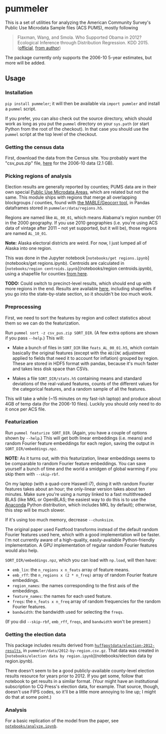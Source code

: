 # pummeler

This is a set of utilities for analyzing the American Community Survey's Public Use Microdata Sample files (ACS PUMS), mostly following

> Flaxman, Wang, and Smola. Who Supported Obama in 2012? Ecological Inference through Distribution Regression. KDD 2015.
> ([official](http://dx.doi.org/10.1145/2783258.2783300), [from author](http://sethrf.com/files/ecological.pdf))

The package currently only supports the 2006-10 5-year estimates, but more will be added.


## Usage

### Installation

`pip install pummeler`; it will then be available via `import pummler` and install a `pummel` script.

If you prefer, you can also check out the source directory, which should work as long as you put the `pummel` directory on your `sys.path` (or start Python from the root of the checkout). In that case you should use the `pummel` script at the top level of the checkout.


### Getting the census data

First, download the data from the Census site. You probably want the "csv_pus.zip" file, [here](http://www2.census.gov/programs-surveys/acs/data/pums/2010/5-Year/csv_pus.zip) for the 2006-10 data (2.1 GB).


### Picking regions of analysis

Election results are generally reported by counties; PUMS data are in their own special [Public Use Microdata Areas](https://www.census.gov/geo/reference/puma.html), which are related but not the same. This module ships with regions that merge all overlapping blockgroups / counties, found with [the MABLE/Geocorr tool](http://mcdc2.missouri.edu/websas/geocorr12.html), in Pandas dataframes stored in `pummeler/data/regions.h5`.

Regions are named like `AL_00_01`, which means Alabama's region number 01 in the 2000 geography. If you use 2010 geographies (i.e. you're using ACS data of vintage after 2011 – not yet supported, but it will be), those regions are named `AL_10_01`.

**Note:** Alaska electoral districts are weird. For now, I just lumped all of Alaska into one region.

This was done in the Jupyter notebook [`notebooks/get regions.ipynb`](notebooks/get regions.ipynb). Centroids are calculated in [`notebooks/region centroids.ipynb`](notebooks/region centroids.ipynb), using a shapefile for counties [from here](https://geonet.esri.com/thread/24614).

**TODO:** Could switch to precinct-level results, which should end up with more regions in the end. Results are available [here](http://projects.iq.harvard.edu/eda/data), including shapefiles if you go into the state-by-state section, so it shouldn't be *too* much work.


### Preprocessing

First, we need to sort the features by region and collect statistics about them so we can do the featurization.

Run `pummel sort -z csv_pus.zip SORT_DIR`. (A few extra options are shown if you pass `--help`.) This will:

- Make a bunch of files in `SORT_DIR` like `feats_AL_00_01.h5`, which contain basically the original features (except with the `ADJINC` adjustment applied to fields that need it to account for inflation) grouped by region. These are stored in HDF5 format with pandas, because it's much faster and takes less disk space than CSVs.

- Makes a file `SORT_DIR/stats.h5` containing means and standard deviations of the real-valued features, counts of the different values for the categorical features, and a random sample of all the features.

This will take a while (~15 minutes on my fast-ish laptop) and produce about 4GB of temp data (for the 2006-10 files). Luckily you should only need to do it once per ACS file.


### Featurization

Run `pummel featurize SORT_DIR`. (Again, you have a couple of options shown by `--help`.) This will get both linear embeddings (i.e. means) and random Fourier feature embeddings for each region, saving the output in `SORT_DIR/embeddings.npz`.

**NOTE:** As it turns out, with this featurization, linear embeddings seems to be comparable to random Fourier feature embeddings. You can save yourself a bunch of time and the world a smidgen of global warming if you skip them with `--skip-rbf`.

On my laptop (with a quad-core Haswell i7), doing it with random Fourier features takes about an hour; the only-linear version takes about ten minutes. Make sure you're using a numpy linked to a fast multithreaded BLAS (like MKL or OpenBLAS; the easiest way to do this is to use the [Anaconda](https://www.continuum.io/downloads) Python distribution, which includes MKL by default); otherwise, this step will be much slower.

If it's using too much memory, decrease `--chunksize`.

The original paper used Fastfood transforms instead of the default random Fourier features used here, which with a good implementation will be faster. I'm not currently aware of a high-quality, easily-available Python-friendly implementation. A GPU implementation of regular random Fourier features would also help.

`SORT_DIR/embeddings.npz`, which you can load with `np.load`, will then have:

 - `emb_lin`: the `n_regions x n_feats` array of feature means.
 - `emb_rff`: the `n_regions x (2 * n_freq)` array of random Fourier feature embeddings.
 - `region_names`: the names corresponding to the first axis of the embeddings.
 - `feature_names`: the names for each used feature.
 - `freqs`: the `n_feats x n_freq` array of random frequencies for the random Fourier features.
 - `bandwidth`: the bandwidth used for selecting the `freqs`.

 (If you did `--skip-rbf`, `emb_rff`, `freqs`, and `bandwidth` won't be present.)


### Getting the election data

This package includes results derived from [`huffpostdata/election-2012-results`](https://github.com/huffpostdata/election-2012-results), in `pummeler/data/2012-by-region.csv.gz`. That data was created in [`notebooks/election data by region.ipynb`](notebooks/election data by region.ipynb).

There doesn't seem to be a good publicly-available county-level election results resource for years prior to 2012. If you get some, follow that notebook to get results in a similar format. (Your might have an institutional subscription to CQ Press's election data, for example. That source, though, doesn't use FIPS codes, so it'll be a little more annoying to line up; I might do that at some point.)


### Analysis

For a basic replication of the model from the paper, see [`notebooks/analyze.ipynb`](notebooks/analyze.ipynb).
